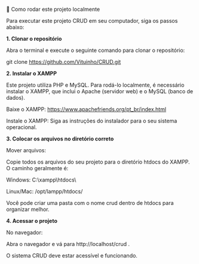 🚀 Como rodar este projeto localmente

Para executar este projeto CRUD em seu computador, siga os passos abaixo:

**1. Clonar o repositório**

Abra o terminal e execute o seguinte comando para clonar o repositório:

git clone https://github.com/Vituinho/CRUD.git

**2. Instalar o XAMPP**

Este projeto utiliza PHP e MySQL. Para rodá-lo localmente, é necessário instalar o XAMPP, que inclui o Apache (servidor web) e o MySQL (banco de dados).

Baixe o XAMPP: https://www.apachefriends.org/pt_br/index.html

Instale o XAMPP: Siga as instruções do instalador para o seu sistema operacional.

**3. Colocar os arquivos no diretório correto**

Mover arquivos:

Copie todos os arquivos do seu projeto para o diretório htdocs do XAMPP. O caminho geralmente é:

Windows: C:\xampp\htdocs\

Linux/Mac: /opt/lampp/htdocs/

Você pode criar uma pasta com o nome crud dentro de htdocs para organizar melhor.

**4. Acessar o projeto**

No navegador:

Abra o navegador e vá para http://localhost/crud
.

O sistema CRUD deve estar acessível e funcionando.
